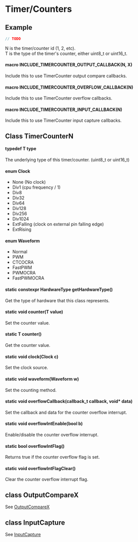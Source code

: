 # Timer/Counters

## Example
```c++
// TODO
```

N is the timer/counter id (1, 2, etc).<br>
T is the type of the timer's counter, either uint8_t or uint16_t.<br>

#### macro INCLUDE_TIMERCOUNTER_OUTPUT_CALLBACK(N, X)
Include this to use TimerCounter output compare callbacks.

#### macro INCLUDE_TIMERCOUNTER_OVERFLOW_CALLBACK(N)
Include this to use TimerCounter overflow callbacks.

#### macro INCLUDE_TIMERCOUNTER_INPUT_CALLBACK(N)
Include this to use TimerCounter input capture callbacks.

## Class TimerCounterN

#### typedef T type
The underlying type of this timer/counter. (uint8_t or uint16_t)

#### enum Clock
* None (No clock)
* Div1 (cpu frequency / 1)
* Div8
* Div32
* Div64
* Div128
* Div256
* Div1024
* ExtFalling (clock on external pin falling edge)
* ExtRising

#### enum Waveform
* Normal
* PWM
* CTCOCRA
* FastPWM
* PWMOCRA
* FastPWMOCRA

#### static constexpr HardwareType getHardwareType()
Get the type of hardware that this class represents.

#### static void counter(T value)
Set the counter value.

#### static T counter()
Get the counter value.

#### static void clock(Clock c)
Set the clock source.

#### static void waveform(Waveform w)
Set the counting method.

#### static void overflowCallback(callback_t callback, void\* data)
Set the callback and data for the counter overflow interrupt.

#### static void overflowIntEnable(bool b)
Enable/disable the counter overflow interrupt.

#### static bool overflowIntFlag()
Returns true if the counter overflow flag is set.

#### static void overflowIntFlagClear()
Clear the counter overflow interrupt flag.

## class OutputCompareX
See [OutputCompareX](outputcompare.md)

## class InputCapture
See [InputCapture](inputcapture.md)
